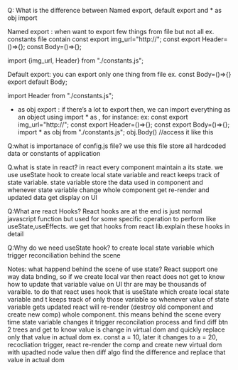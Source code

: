 Q: What is the difference between Named export, default export and * as obj import 

Named export :  when want to export few things from file but not all
ex. constants file contain 
const export img_url="http://";
const export Header=()=>{};
const Body=()=>{};

import {img_url, Header} from "./constants.js";

Default export: you can export only one thing from file
ex.  const Body=()=>{}
    export default Body;

import Header from "./constants.js";

* as obj export : if there’s a lot to export then, we can import everything as an object using import * as <obj>, for instance:
ex:
const export img_url="http://";
const export Header=()=>{};
const export Body=()=>{};
import * as obj from "./constants.js";
obj.Body() //access it like this

Q:what is importanace of config.js file?
we use this file store all hardcoded data or constants of application

Q.what is state in react?
in react every component maintain a its state. we use useState hook to create local state variable and react keeps track of state variable. state variable store the data used in component and whenever state variable change whole component get re-render and updated data get display on UI

Q:What are react Hooks?
React hooks are at the end is just normal javascript function but used for some specific operation to perform like useState,useEffects. we get that hooks from react lib.explain these hooks in detail

Q:Why do we need useState hook?
  to create local state variable which trigger reconciliation behind the scene

Notes:
what happend behind the scene of use state?
React support one way data bnding, so if we create local var then react does not get to know how to update that variable value on UI thr are may be thousands of varaible. to do that react uses hook that is useState which create local state variable and t keeps track of only those variable so whenever value of state variable gets updated react will re-render (destroy old component and create new comp) whole component.
this means behind the scene every time state variable changes it trigger reconcilation process and find diff btn 2 trees and get to know value is change in virtual dom and quickly replace only that value in actual dom
ex. const a = 10, later it changes to a = 20, recocliation trigger, react re-render the comp and create new virtual dom with upadted node value then diff algo find the difference and replace that value in actual dom